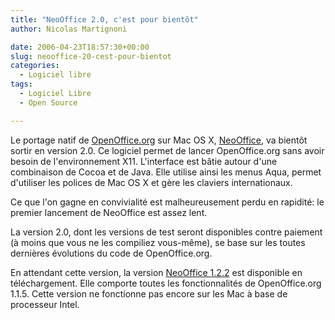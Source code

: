 ```yaml
---
title: "NeoOffice 2.0, c'est pour bientôt"
author: Nicolas Martignoni

date: 2006-04-23T18:57:30+00:00
slug: neooffice-20-cest-pour-bientot
categories:
  - Logiciel libre
tags:
  - Logiciel Libre
  - Open Source

---
```

Le portage natif de <a href="http://openoffice.org/">OpenOffice.org</a> sur Mac OS X, <a href="http://www.neooffice.org/">NeoOffice</a>, va bientôt sortir en version 2.0. Ce logiciel permet de lancer OpenOffice.org sans avoir besoin de l'environnement X11. L'interface est bâtie autour d'une combinaison de Cocoa et de Java. Elle utilise ainsi les menus Aqua, permet d'utiliser les polices de Mac OS X et gère les claviers internationaux.

Ce que l'on gagne en convivialité est malheureusement perdu en rapidité: le premier lancement de NeoOffice est assez lent.

La version 2.0, dont les versions de test seront disponibles contre paiement (à moins que vous ne les compiliez vous-même), se base sur les toutes dernières évolutions du code de OpenOffice.org.

En attendant cette version, la version <a href="http://www.planamesa.com/neojava/fr/download.php">NeoOffice 1.2.2</a> est disponible en téléchargement. Elle comporte toutes les fonctionnalités de OpenOffice.org 1.1.5. Cette version ne fonctionne pas encore sur les Mac à base de processeur Intel.

<!--more-->
